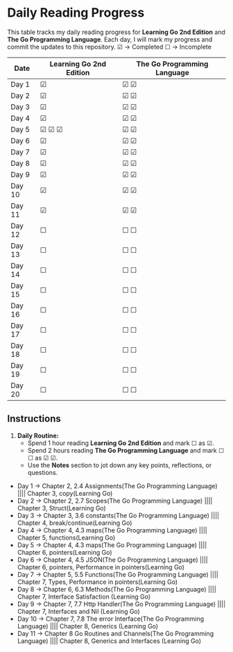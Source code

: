 # Daily Reading Progress

This table tracks my daily reading progress for **Learning Go 2nd Edition** and **The Go Programming Language**. Each day, I will mark my progress and commit the updates to this repository.
☑ -> Completed
☐ -> Incomplete

| Date       | Learning Go 2nd Edition | The Go Programming Language |
|------------|--------------------------|----------------------------|
| Day 1      | ☑                        | ☑  ☑                       |
| Day 2      | ☑                        | ☑  ☑                       |
| Day 3      | ☑                        | ☑  ☑                       |
| Day 4      | ☑                        | ☑  ☑                       |
| Day 5      | ☑ ☑ ☑                    | ☑  ☑                       |
| Day 6      | ☑                        | ☑  ☑                       |
| Day 7      | ☑                        | ☑  ☑                       |
| Day 8      | ☑                        | ☑  ☑                       |
| Day 9      | ☑                        | ☑  ☑                       |
| Day 10     | ☑                        | ☑  ☑                       |
| Day 11     | ☑                        | ☑  ☑                       |
| Day 12     | ☐                        | ☐  ☐                       |
| Day 13     | ☐                        | ☐  ☐                       |
| Day 14     | ☐                        | ☐  ☐                       |
| Day 15     | ☐                        | ☐  ☐                       |
| Day 16     | ☐                        | ☐  ☐                       |
| Day 17     | ☐                        | ☐  ☐                       |
| Day 18     | ☐                        | ☐  ☐                       |
| Day 19     | ☐                        | ☐  ☐                       |
| Day 20     | ☐                        | ☐  ☐                       |

## Instructions     

1. **Daily Routine:**
   - Spend 1 hour reading **Learning Go 2nd Edition** and mark ☐ as ☑.
   - Spend 2 hours reading **The Go Programming Language** and mark ☐ ☐ as ☑ ☑.
   - Use the **Notes** section to jot down any key points, reflections, or questions.

- Day 1  -> Chapter 2, 2.4 Assignments(The Go Programming Language)              |||| Chapter 3, copy(Learning Go)
- Day 2  -> Chapter 2, 2.7 Scopes(The Go Programming Language)                   |||| Chapter 3, Struct(Learning Go)
- Day 3  -> Chapter 3, 3.6 constants(The Go Programming Language)                |||| Chapter 4, break/continue(Learning Go)
- Day 4  -> Chapter 4, 4.3 maps(The Go Programming Language)                     |||| Chapter 5, functions(Learning Go)
- Day 5  -> Chapter 4, 4.3 maps(The Go Programming Language)                     |||| Chapter 6, pointers(Learning Go)
- Day 6  -> Chapter 4, 4.5 JSON(The Go Programming Language)                     |||| Chapter 6, pointers, Performance in pointers(Learning Go)
- Day 7  -> Chapter 5, 5.5 Functions(The Go Programming Language)                |||| Chapter 7, Types, Performance in pointers(Learning Go)
- Day 8  -> Chapter 6, 6.3 Methods(The Go Programming Language)                  |||| Chapter 7, Interface Satisfaction (Learning Go)
- Day 9  -> Chapter 7, 7.7 Http Handler(The Go Programming Language)             |||| Chapter 7, Interfaces and Nil (Learning Go)
- Day 10 -> Chapter 7, 7.8 The error Interface(The Go Programming Language)      |||| Chapter 8, Generics (Learning Go)
- Day 11 -> Chapter 8 Go Routines and Channels(The Go Programming Language)      |||| Chapter 8, Generics and Interfaces (Learning Go)
